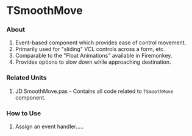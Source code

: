 # TSmoothMove

### About
1. Event-based component which provides ease of control movement.
  2. Primarily used for "sliding" VCL controls across a form, etc.
2. Comparable to the "Float Animations" available in Firemonkey.
3. Provides options to slow down while approaching destination.

### Related Units
  1. JD.SmoothMove.pas - Contains all code related to `TSmoothMove` component.

### How to Use
  1. Assign an event handler.....
  
  
